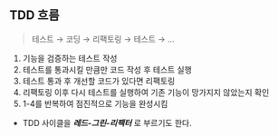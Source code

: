## TDD 흐름

> 테스트 → 코딩 → 리팩토링 → 테스트 → …
>
1. 기능을 검증하는 테스트 작성
2. 테스트를 통과시킬 만큼만 코드 작성 후 테스트 실행
3. 테스트 통과 후 개선할 코드가 있다면 리팩토링
4. 리팩토링 이후 다시 테스트를 실행하여 기존 기능이 망가지지 않았는지 확인
5. 1-4를 반복하여 점진적으로 기능을 완성시킴

- TDD 사이클을 ***레드-그린-리팩터*** 로 부르기도 한다.